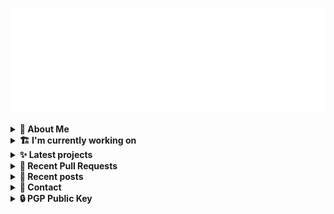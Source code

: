![藍](ai.svg)

<details>
  <summary><b>🌠 About Me</b></summary>
  <br/>

- 藍
- Earthling, Front-end Developer.
- Owner of [!mportantImport](https://github.com/importantimport)
- Member of [Lume](https://github.com/lumeland)
- Contributor of [TailwindCSS](https://github.com/tailwindlabs/tailwindcss), [ComfyUI](https://github.com/comfyanonymous/ComfyUI), [MDUI](https://github.com/zdhxiong/mdui) and more

</details>
<details>
  <summary><b>🏗️ I'm currently working on</b></summary>
  <br/>


- [importantimport/hatsu](https://github.com/importantimport/hatsu) - 🩵 Self-hosted &amp; Fully-automated ActivityPub Bridge for Static Sites. [WIP] (1 day ago)
- [lumeland/lume](https://github.com/lumeland/lume) - 🔥 Static site generator for Deno 🦕 (4 days ago)
- [importantimport/fff](https://github.com/importantimport/fff) - 🌟 The Flexible &amp; Functional Frontmatter Solution. (6 days ago)
- [importantimport/hsno](https://github.com/importantimport/hsno) - 🐳 !mportantImport&#39;s Next-Gen Blog Starter. [WIP] (1 week ago)
- [kwaa/sonik-qwik](https://github.com/kwaa/sonik-qwik) - [Alpha] Qwik preset for the Sonik (1 week ago)
- [fedikit/fedikit](https://github.com/fedikit/fedikit) - 🧱 Building Blocks for Fediverse. (1 week ago)
- [sonikjs/sonik](https://github.com/sonikjs/sonik) - [Alpha] The meta-framework for Edges (2 weeks ago)
- [fedikit/aoba](https://github.com/fedikit/aoba) - 🍃 Fediverse Integration for Lume &amp; Hono. (2 weeks ago)
- [importantimport/shiraha](https://github.com/importantimport/shiraha) - ❄ Material 3-inspired Classless CSS Framework. [WIP] (2 weeks ago)
- [lumeland/experimental-plugins](https://github.com/lumeland/experimental-plugins) - A repo to test and experiment with plugins for Lume (2 weeks ago)

</details>
<details>
  <summary><b>✨ Latest projects</b></summary>
  <br/>


- [kwaa/sonik-qwik](https://github.com/kwaa/sonik-qwik) - [Alpha] Qwik preset for the Sonik
- [kwaa/comet](https://github.com/kwaa/comet) - 🌠 Comet Gateway - 实验性 Naiveproxy 透明网关. [WIP]
- [kwaa/csgo](https://github.com/kwaa/csgo) - My CS:GO crosshair &amp; scripts.
- [kwaa/flytosocial](https://github.com/kwaa/flytosocial) - 🪽 An attempt to run a GoToSocial instance at fly.io.
- [kwaa/ech-playground](https://github.com/kwaa/ech-playground) - 🔒 Play with TLS Encrypted Client Hello
- [kwaa/hexo-lightningcss](https://github.com/kwaa/hexo-lightningcss) - ⚡️ LightningCSS Plugin for Hexo
- [kwaa/naive](https://github.com/kwaa/naive) - 🐸 Dockerized NaiveProxy (Monthly Update)
- [kwaa/hexo-partytown](https://github.com/kwaa/hexo-partytown) - 🎉 Partytown Integration for Hexo
- [kwaa/todoli](https://github.com/kwaa/todoli) - 🥔 Yet Another To Do List.
- [kwaa/bk](https://github.com/kwaa/bk) - ./kwaa.dev/bk

</details>
<details>
  <summary><b>🎨 Recent Pull Requests</b></summary>
  <br/>


- [chore(package): set type module](https://github.com/kwaa/unocss/pull/1) on [kwaa/unocss](https://github.com/kwaa/unocss) (4 days ago)
- [feat!: move to ESM first and fix package exports](https://github.com/unocss/unocss/pull/3380) on [unocss/unocss](https://github.com/unocss/unocss) (5 days ago)
- [feat(unocss): support css transformers](https://github.com/lumeland/lume/pull/516) on [lumeland/lume](https://github.com/lumeland/lume) (5 days ago)
- [refactor: support async `renderToString`](https://github.com/sonikjs/sonik/pull/13) on [sonikjs/sonik](https://github.com/sonikjs/sonik) (2 weeks ago)
- [feat(hono-jsx): precompile jsx](https://github.com/lumeland/experimental-plugins/pull/31) on [lumeland/experimental-plugins](https://github.com/lumeland/experimental-plugins) (2 weeks ago)
- [update server types](https://github.com/lumeland/lume/pull/507) on [lumeland/lume](https://github.com/lumeland/lume) (3 weeks ago)
- [HonoJSX Plugin](https://github.com/lumeland/experimental-plugins/pull/30) on [lumeland/experimental-plugins](https://github.com/lumeland/experimental-plugins) (1 month ago)
- [refactor(server): use `Deno.serve()`](https://github.com/lumeland/lume/pull/501) on [lumeland/lume](https://github.com/lumeland/lume) (1 month ago)
- [middlewares: support more redirect code](https://github.com/lumeland/lume/pull/499) on [lumeland/lume](https://github.com/lumeland/lume) (1 month ago)
- [Markdoc Plugin](https://github.com/lumeland/experimental-plugins/pull/29) on [lumeland/experimental-plugins](https://github.com/lumeland/experimental-plugins) (1 month ago)

</details>
<details>
  <summary><b>📜 Recent posts</b></summary>
  <br/>


- [2023 年 7 月：我最近在写什么](https://kwaa.dev/2023/07) (4 months ago)
- [I 卡也要炼！本地运行 Stable Diffusion &amp; ComfyUI](https://kwaa.dev/stable-diffusion) (7 months ago)
- [为红米 2 刷入 postmarketOS Edge &#43; GNOME Mobile](https://kwaa.dev/redmi2-pmos) (9 months ago)
- [为 nRF52840 Dongle 刷入 CanoKey 固件](https://kwaa.dev/canokey-nrf52) (10 months ago)
- [2022 总结](https://kwaa.dev/2023) (11 months ago)

👉 read more at [./kwaa.dev](https://kwaa.dev)

</details>
<details>
  <summary><b>📧 Contact</b></summary>
  <br/>

- Blog: https://kwaa.dev
- Matrix: [@kwaa:matrix.org](https://matrix.to/#/@kwaa:matrix.org)

👋 If u want to say hello, I'll be happy to meet u.

</details>
<details>
  <summary><b>🔒 PGP Public Key</b></summary>
  <br/>
  
```
pub   ed25519/0x4444777733334444 2022-05-16 [C] [expires: 2025-01-07]
      Key fingerprint = ABCB A12F 1A8E 3CCC F10B  5109 4444 7777 3333 4444
uid                   [ultimate] 藍+85CD <kwa[a]kwaa.dev>
uid                   [ultimate] 藍+85CD (GitHub) &lt;50108258+kwaa[a]users.noreply.github.com>
uid                   [ultimate] [jpeg image of size 889]
sub   ed25519/0xBCB0111111111111 2022-12-24 [S] [expires: 2025-01-07]
sub   ed25519/0x6656222222222222 2022-10-27 [A] [expires: 2025-01-07]
sub   cv25519/0x6EC06EC06EC06EC0 2022-10-05 [E] [expires: 2025-01-07]

# via keys.openpgp.org
gpg --keyserver hkps://keys.openpgp.org --recv-keys 4444777733334444
# via kwaa.dev
gpg --fetch-keys https://kwaa.dev/pgp/4734.pgp
```

</details>
